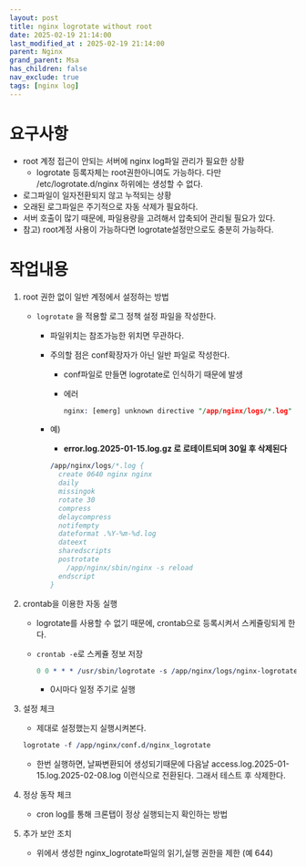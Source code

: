 ```yaml
---
layout: post
title: nginx logrotate without root
date: 2025-02-19 21:14:00
last_modified_at : 2025-02-19 21:14:00
parent: Nginx
grand_parent: Msa
has_children: false
nav_exclude: true
tags: [nginx log]
---
```


# 요구사항

- root 계정 접근이 안되는 서버에 nginx log파일 관리가 필요한 상황
    - logrotate 등록자체는 root권한아니여도 가능하다. 다만 /etc/logrotate.d/nginx 하위에는 생성할 수 없다.
- 로그파일이 일자전환되지 않고 누적되는 상황
- 오래된 로그파일은 주기적으로 자동 삭제가 필요하다.
- 서버 호출이 많기 때문에, 파일용량을 고려해서 압축되어 관리될 필요가 있다.
- 참고) root계정 사용이 가능하다면 logrotate설정만으로도 충분히 가능하다.

# 작업내용

1. root 권한 없이 일반 계정에서 설정하는 방법
    - `logrotate` 을 적용할 로그 정책 설정 파일을 작성한다.
        - 파일위치는 참조가능한 위치면 무관하다.
        - 주의할 점은 conf확장자가 아닌 일반 파일로 작성한다.
            - conf파일로 만들면 logrotate로 인식하기 때문에 발생
            - 에러
                
                ```prolog
                nginx: [emerg] unknown directive "/app/nginx/logs/*.log" in /app/nginx/conf.d/nginx_logrotate.conf:1
                ```
                
        - 예)
            - **error.log.2025-01-15.log.gz 로 로테이트되며 30일 후 삭제된다**
            
            ```prolog
            /app/nginx/logs/*.log {
              create 0640 nginx nginx
              daily
              missingok
              rotate 30
              compress
              delaycompress
              notifempty
              dateformat .%Y-%m-%d.log
              dateext
              sharedscripts
              postrotate
                /app/nginx/sbin/nginx -s reload
              endscript
            }
            ```
            
2. crontab을 이용한 자동 실행
    - logrotate를 사용할 수 없기 때문에, crontab으로 등록시켜서 스케쥴링되게 한다.
    - `crontab -e`로 스케쥴 정보 저장
        
        ```prolog
        0 0 * * * /usr/sbin/logrotate -s /app/nginx/logs/nginx-logrotate.status /app/nginx/conf.d/nginx_logrotate
        ```
        
        - 0시마다 일정 주기로 실행

3. 설정 체크
    - 제대로 설정했는지 실행시켜본다.
    
    ```prolog
    logrotate -f /app/nginx/conf.d/nginx_logrotate
    ```
    
    - 한번 실행하면, 날짜변환되어 생성되기때문에 다음날 access.log.2025-01-15.log.2025-02-08.log 이런식으로 전환된다. 그래서 테스트 후 삭제한다.

4. 정상 동작 체크
    - cron log를 통해 크론탭이 정상 실행되는지 확인하는 방법
5. 추가 보안 조치
    - 위에서 생성한 nginx_logrotate파일의 읽기,실행 권한을 제한 (예 644)